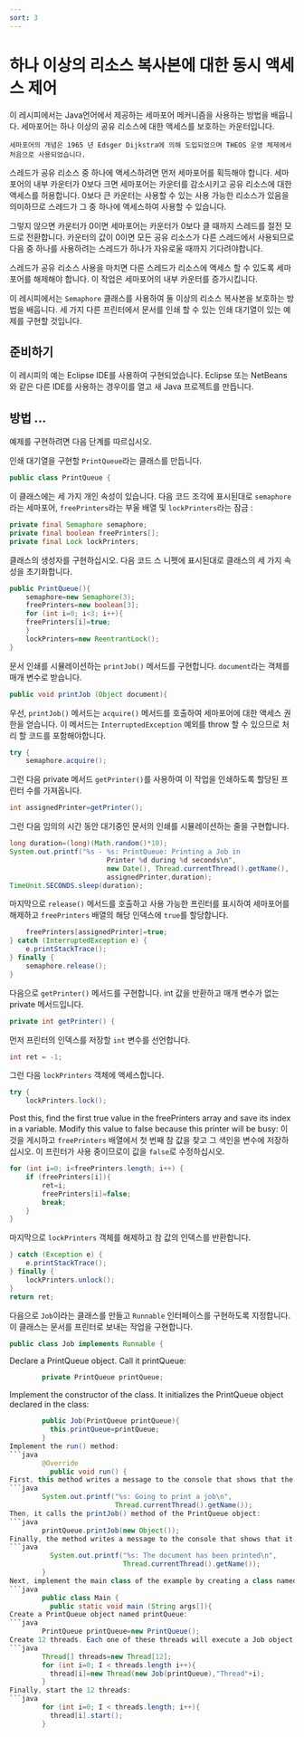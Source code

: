 ```yaml
---
sort: 3
---
```


# 하나 이상의 리소스 복사본에 대한 동시 액세스 제어

이 레시피에서는 Java언어에서 제공하는 세마포어 메커니즘을 사용하는 방법을 배웁니다. 세마포어는 하나 이상의 공유 리소스에 대한 액세스를 보호하는 카운터입니다.

```note
세마포어의 개념은 1965 년 Edsger Dijkstra에 의해 도입되었으며 THEOS 운영 체제에서 처음으로 사용되었습니다.
```

스레드가 공유 리소스 중 하나에 액세스하려면 먼저 세마포어를 획득해야 합니다. 세마포어의 내부 카운터가 0보다 크면 세마포어는 카운터를 감소시키고 공유 리소스에 대한 액세스를 허용합니다. 0보다 큰 카운터는 사용할 수 있는 사용 가능한 리소스가 있음을 의미하므로 스레드가 그 중 하나에 액세스하여 사용할 수 있습니다.

그렇지 않으면 카운터가 0이면 세마포어는 카운터가 0보다 클 때까지 스레드를 절전 모드로 전환합니다. 카운터의 값이 0이면 모든 공유 리소스가 다른 스레드에서 사용되므로 다음 중 하나를 사용하려는 스레드가 하나가 자유로울 때까지 기다려야합니다.

스레드가 공유 리소스 사용을 마치면 다른 스레드가 리소스에 액세스 할 수 있도록 세마포어를 해제해야 합니다. 이 작업은 세마포어의 내부 카운터를 증가시킵니다.

이 레시피에서는 `Semaphore` 클래스를 사용하여 둘 이상의 리소스 복사본을 보호하는 방법을 배웁니다. 세 가지 다른 프린터에서 문서를 인쇄 할 수 있는 인쇄 대기열이 있는 예제를 구현할 것입니다.

## 준비하기

이 레시피의 예는 Eclipse IDE를 사용하여 구현되었습니다. Eclipse 또는 NetBeans와 같은 다른 IDE를 사용하는 경우이를 열고 새 Java 프로젝트를 만듭니다.

## 방법 ...
예제를 구현하려면 다음 단계를 따르십시오.

인쇄 대기열을 구현할 `PrintQueue`라는 클래스를 만듭니다.

```java
public class PrintQueue {
```

이 클래스에는 세 가지 개인 속성이 있습니다. 다음 코드 조각에 표시된대로 `semaphore`라는 세마포어, `freePrinters`라는 부울 배열 및 `lockPrinters`라는 잠금 :

```java
private final Semaphore semaphore; 
private final boolean freePrinters[]; 
private final Lock lockPrinters;
```

클래스의 생성자를 구현하십시오. 다음 코드 스 니펫에 표시된대로 클래스의 세 가지 속성을 초기화합니다.

```java
public PrintQueue(){ 
    semaphore=new Semaphore(3); 
    freePrinters=new boolean[3]; 
    for (int i=0; i<3; i++){ 
    freePrinters[i]=true; 
    } 
    lockPrinters=new ReentrantLock(); 
}
```

문서 인쇄를 시뮬레이션하는 `printJob()` 메서드를 구현합니다. `document`라는 객체를 매개 변수로 받습니다.

```java
public void printJob (Object document){
```

우선, `printJob()` 메서드는 `acquire()` 메서드를 호출하여 세마포어에 대한 액세스 권한을 얻습니다. 이 메서드는 `InterruptedException` 예외를 throw 할 수 있으므로 처리 할 코드를 포함해야합니다.

```java
try { 
    semaphore.acquire();
```

그런 다음 private 메서드 `getPrinter()`를 사용하여 이 작업을 인쇄하도록 할당된 프린터 수를 가져옵니다.

```java
int assignedPrinter=getPrinter();
```

그런 다음 임의의 시간 동안 대기중인 문서의 인쇄를 시뮬레이션하는 줄을 구현합니다.

```java
long duration=(long)(Math.random()*10); 
System.out.printf("%s - %s: PrintQueue: Printing a Job in
                        Printer %d during %d seconds\n",
                        new Date(), Thread.currentThread().getName(),
                        assignedPrinter,duration);
TimeUnit.SECONDS.sleep(duration);
```

마지막으로 `release()` 메서드를 호출하고 사용 가능한 프린터를 표시하여 세마포어를 해제하고 `freePrinters` 배열의 해당 인덱스에 `true`를 할당합니다.

```java
    freePrinters[assignedPrinter]=true; 
} catch (InterruptedException e) { 
    e.printStackTrace(); 
} finally { 
    semaphore.release();       
}
```

다음으로 `getPrinter()` 메서드를 구현합니다. int 값을 반환하고 매개 변수가 없는 private 메서드입니다.

```java
private int getPrinter() {
```

먼저 프린터의 인덱스를 저장할 `int` 변수를 선언합니다.

```java
int ret = -1;
```

그런 다음 `lockPrinters` 객체에 액세스합니다.

```java
try { 
    lockPrinters.lock();
```

Post this, find the first true value in the freePrinters array and save its index in a variable. Modify this value to false because this printer will be busy:
이것을 게시하고 `freePrinters` 배열에서 첫 번째 참 값을 찾고 그 색인을 변수에 저장하십시오. 이 프린터가 사용 중이므로이 값을 `false`로 수정하십시오.

```java
for (int i=0; i<freePrinters.length; i++) { 
    if (freePrinters[i]){ 
        ret=i; 
        freePrinters[i]=false; 
        break; 
    } 
}
```

마지막으로 `lockPrinters` 객체를 해제하고 참 값의 인덱스를 반환합니다.

```java
} catch (Exception e) { 
    e.printStackTrace(); 
} finally { 
    lockPrinters.unlock(); 
} 
return ret;
```

다음으로 `Job`이라는 클래스를 만들고 `Runnable` 인터페이스를 구현하도록 지정합니다. 이 클래스는 문서를 프린터로 보내는 작업을 구현합니다.

```java
public class Job implements Runnable {
```

Declare a PrintQueue object. Call it printQueue:

```java
        private PrintQueue printQueue;
```

Implement the constructor of the class. It initializes the PrintQueue object declared in the class:

```java
        public Job(PrintQueue printQueue){ 
          this.printQueue=printQueue; 
        }
Implement the run() method:
```java
        @Override 
          public void run() {
First, this method writes a message to the console that shows that the job has started its execution:
```java
        System.out.printf("%s: Going to print a job\n",
                          Thread.currentThread().getName());
Then, it calls the printJob() method of the PrintQueue object:
```java
        printQueue.printJob(new Object());
Finally, the method writes a message to the console that shows that it has finished its execution:
```java
          System.out.printf("%s: The document has been printed\n",
                            Thread.currentThread().getName());         
        }
Next, implement the main class of the example by creating a class named Main and implementing the main() method:
```java
        public class Main { 
          public static void main (String args[]){
Create a PrintQueue object named printQueue:
```java
        PrintQueue printQueue=new PrintQueue();
Create 12 threads. Each one of these threads will execute a Job object that will send a document to the print queue:
```java
        Thread[] threads=new Thread[12]; 
        for (int i=0; I < threads.length i++){ 
          thread[i]=new Thread(new Job(printQueue),"Thread"+i); 
        }
Finally, start the 12 threads:
```java
        for (int i=0; I < threads.length; i++){ 
          thread[i].start(); 
        }
